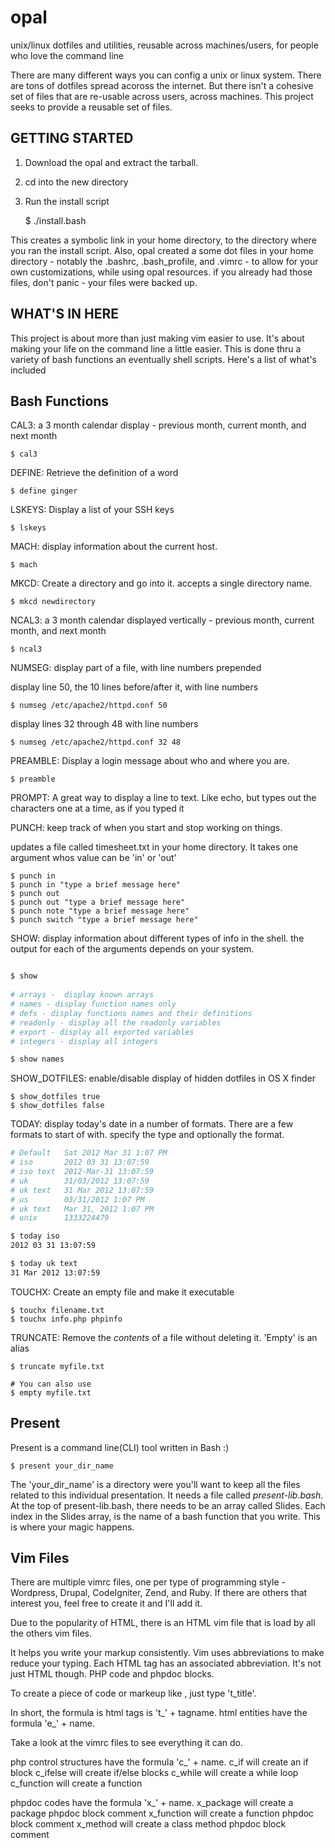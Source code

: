 # opal

unix/linux dotfiles and utilities, reusable across machines/users, for people who love the command line

There are many different ways you can config a unix or linux system. There are 
tons of dotfiles spread acoross the internet. But there isn't a cohesive set of 
files that are re-usable across users, across machines. This project seeks to 
provide a reusable set of files. 


## GETTING STARTED

1. Download the opal and extract the tarball.
2. cd into the new directory
3. Run the install script

    $ ./install.bash 

This creates a symbolic link in your home directory, to the directory where you ran the install script. Also, opal created a some dot files in your home directory - notably the .bashrc, .bash_profile, and .vimrc - to allow for your own customizations, while using opal resources. if you already had those files, don't panic - your files were backed up.


## WHAT'S IN HERE

This project is about more than just making vim easier to use. It's about 
making your life on the command line a little easier. This is done thru a 
variety of bash functions an eventually shell scripts. Here's a list of what's 
included


## Bash Functions


CAL3: a 3 month calendar display - previous month, current month, and next month

	$ cal3


DEFINE: Retrieve the definition of a word

	$ define ginger


LSKEYS: Display a list of your SSH keys

	$ lskeys


MACH: display information about the current host.

	$ mach

MKCD: Create a directory and go into it. accepts a single directory name. 

	$ mkcd newdirectory

NCAL3: a 3 month calendar displayed vertically - previous month, current month, and next month

	$ ncal3


NUMSEG: display part of a file, with line numbers prepended

display line 50, the 10 lines before/after it, with line numbers  

	$ numseg /etc/apache2/httpd.conf 50

display lines 32 through 48 with line numbers  

	$ numseg /etc/apache2/httpd.conf 32 48


PREAMBLE: Display a login message about who and where you are.

	$ preamble


PROMPT: A great way to display a line to text. Like echo, but types out the 
characters one at a time, as if you typed it 

PUNCH: keep track of when you start and stop working on things.

updates a file called timesheet.txt in your home directory. It takes one 
argument whos value can be 'in' or 'out'

	$ punch in  
	$ punch in "type a brief message here" 
	$ punch out 
	$ punch out "type a brief message here" 
	$ punch note "type a brief message here" 
	$ punch switch "type a brief message here"


SHOW: display information about different types of info in the shell. the 
output for each of the arguments depends on your system. 

```bash

$ show
	
# arrays -  display known arrays 
# names - display function names only
# defs - display functions names and their definitions
# readonly - display all the readonly variables
# export - display all exported variables
# integers - display all integers

$ show names
```

SHOW_DOTFILES: enable/disable display of hidden dotfiles in OS X finder

	$ show_dotfiles true
	$ show_dotfiles false



TODAY: display today's date in a number of formats. There are a few formats 
to start of with. specify the type and optionally the format.  

```bash
# Default   Sat 2012 Mar 31 1:07 PM
# iso       2012 03 31 13:07:59
# iso text  2012-Mar-31 13:07:59
# uk        31/03/2012 13:07:59
# uk text   31 Mar 2012 13:07:59
# us        03/31/2012 1:07 PM
# uk text   Mar 31, 2012 1:07 PM
# unix      1333224479

$ today iso
2012 03 31 13:07:59

$ today uk text
31 Mar 2012 13:07:59
```

TOUCHX: Create an empty file and make it executable 

	$ touchx filename.txt
	$ touchx info.php phpinfo 

TRUNCATE: Remove the *contents* of a file without deleting it. 
'Empty' is an alias

	$ truncate myfile.txt

	# You can also use
	$ empty myfile.txt

## Present

Present is a command line(CLI) tool written in Bash :)

	$ present your_dir_name

The 'your_dir_name' is a directory were you'll want to keep all the files
related to this individual presentation. It needs a file called *present-lib.bash*.
At the top of present-lib.bash, there needs to be an array called Slides.
Each index in the Slides array, is the name of a bash function that you write.
This is where your magic happens.



## Vim Files

There are multiple vimrc files, one per type of programming style - Wordpress, 
Drupal, CodeIgniter, Zend, and Ruby. If there are others that interest you, feel free to 
create it and I'll add it. 

Due to the popularity of HTML, there is an HTML vim file that is load by all 
the others vim files. 

It helps you write your markup consistently. Vim uses abbreviations to make 
reduce your typing. Each HTML tag has an associated abbreviation. It's not just 
HTML though. PHP code and phpdoc blocks. 

To create a piece of code or markeup like <title></title>, just type 't_title'. 

In short, the formula is html tags is 't_' + tagname. 
html entities have the formula 'e_' + name. 

Take a look at the vimrc files to see everything it can do.  

php control structures have the formula 'c_' + name. 
c_if will create an if block
c_ifelse will create if/else blocks
c_while will create a while loop
c_function will create a function

phpdoc codes have the formula 'x_' + name. 
x_package will create a package phpdoc block comment
x_function will create a function phpdoc block comment
x_method will create a class method phpdoc block comment




